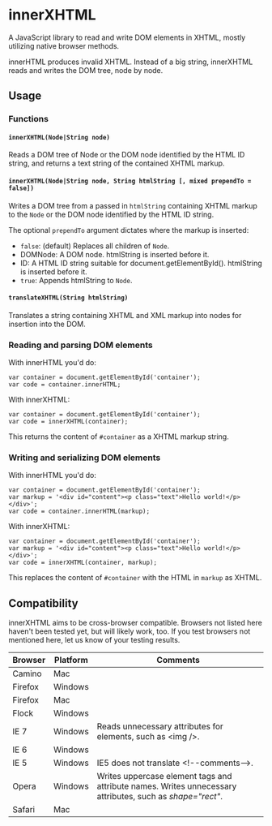 # innerXHTML

A JavaScript library to read and write DOM elements in XHTML, mostly utilizing native browser methods.

innerHTML produces invalid XHTML.  Instead of a big string, innerXHTML reads and writes the DOM tree, node by node.

## Usage

### Functions

#### `innerXHTML(Node|String node)`

Reads a DOM tree of Node or the DOM node identified by the HTML ID string, and returns a text string of the contained XHTML markup.

#### `innerXHTML(Node|String node, String htmlString [, mixed prependTo = false])`

Writes a DOM tree from a passed in `htmlString` containing XHTML markup to the `Node` or the DOM node identified by the HTML ID string.

The optional `prependTo` argument dictates where the markup is inserted:

- `false`: (default) Replaces all children of `Node`.
- DOMNode: A DOM node. htmlString is inserted before it.
- ID: A HTML ID string suitable for document.getElementById(). htmlString is inserted before it.
- `true`: Appends htmlString to `Node`.

#### `translateXHTML(String htmlString)`

Translates a string containing XHTML and XML markup into nodes for insertion into the DOM.

### Reading and parsing DOM elements

With innerHTML you'd do:

    var container = document.getElementById('container');
    var code = container.innerHTML;

With innerXHTML:

    var container = document.getElementById('container');
    var code = innerXHTML(container);

This returns the content of `#container` as a XHTML markup string.

### Writing and serializing DOM elements

With innerHTML you'd do:

    var container = document.getElementById('container');
    var markup = '<div id="content"><p class="text">Hello world!</p></div>';
    var code = container.innerHTML(markup);

With innerXHTML:

    var container = document.getElementById('container');
    var markup = '<div id="content"><p class="text">Hello world!</p></div>';
    var code = innerXHTML(container, markup);

This replaces the content of `#container` with the HTML in `markup` as XHTML.

## Compatibility

innerXHTML aims to be cross-browser compatible.  Browsers not listed here haven't been tested yet, but will likely work, too.  If you test browsers not mentioned here, let us know of your testing results.

<table id="compat">
<thead>
<tr><th>Browser</th>  <th>Platform</th> <th>Comments</th></tr>
</thead>
<tbody>
<tr><td>Camino</td>   <td>Mac</td>      <td></td></tr>
<tr><td>Firefox</td>  <td>Windows</td>  <td></td></tr>
<tr><td>Firefox</td>  <td>Mac</td>      <td></td></tr>
<tr><td>Flock</td>    <td>Windows</td>  <td></td></tr>
<tr class="warning">
    <td>IE 7</td>     <td>Windows</td>  <td>Reads unnecessary attributes for elements, such as &lt;img /&gt;.</td></tr>
<tr><td>IE 6</td>     <td>Windows</td>  <td></td></tr>
<tr class="warning">
    <td>IE 5</td>     <td>Windows</td>  <td>IE5 does not translate &lt;!--comments--&gt;.</td></tr>
<tr class="warning">
    <td>Opera</td>    <td>Windows</td>  <td>Writes uppercase element tags and attribute names. Writes unnecessary attributes, such as <em>shape="rect"</em>.</td></tr>
<tr><td>Safari</td>   <td>Mac</td>      <td></td></tr>
</tbody>
</table>

